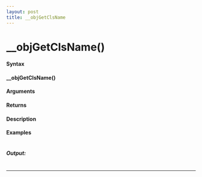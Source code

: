 ```yaml
---
layout: post
title: __objGetClsName
---
```


# __objGetClsName()


#### Syntax

#### __objGetClsName()

#### Arguments

#### Returns

#### Description

#### Examples

```

```

##### Output:

```

```

---